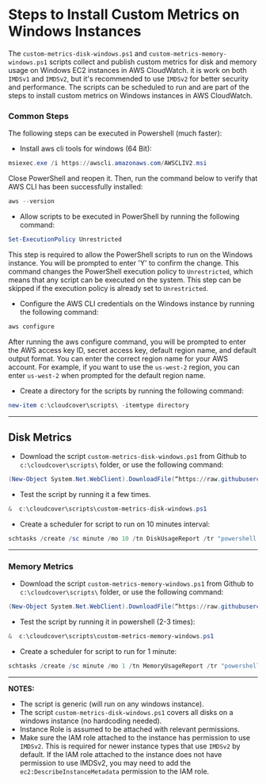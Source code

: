 # Steps to Install Custom Metrics on Windows Instances

The `custom-metrics-disk-windows.ps1` and `custom-metrics-memory-windows.ps1` scripts collect and publish custom metrics for disk and memory usage on Windows EC2 instances in AWS CloudWatch. it is work on both `IMDSv1` and `IMDSv2`, but it's recommended to use `IMDSv2` for better security and performance. The scripts can be scheduled to run and are part of the steps to install custom metrics on Windows instances in AWS CloudWatch.

### Common Steps
The following steps can be executed in Powershell (much faster): 

* Install aws cli tools for windows (64 Bit):
```powershell
msiexec.exe /i https://awscli.amazonaws.com/AWSCLIV2.msi
```

Close PowerShell and reopen it. Then, run the command below to verify that AWS CLI has been successfully installed:

```powershell
aws --version
```

* Allow scripts to be executed in PowerShell by running the following command:

```powershell
Set-ExecutionPolicy Unrestricted
```
This step is required to allow the PowerShell scripts to run on the Windows instance. You will be prompted to enter 'Y' to confirm the change. This command changes the PowerShell execution policy to `Unrestricted`, which means that any script can be executed on the system. This step can be skipped if the execution policy is already set to `Unrestricted`.

* Configure the AWS CLI credentials on the Windows instance by running the following command:
```powershell
aws configure
```
After running the aws configure command, you will be prompted to enter the AWS access key ID, secret access key, default region name, and default output format.
You can enter the correct region name for your AWS account. For example, if you want to use the `us-west-2` region, you can enter `us-west-2` when prompted for the default region name.

* Create a directory for the scripts by running the following command:
```powershell
new-item c:\cloudcover\scripts\ -itemtype directory
```

---
## Disk Metrics
* Download the script `custom-metrics-disk-windows.ps1` from Github to `c:\cloudcover\scripts\` folder, or use the following command:
```powershell
(New-Object System.Net.WebClient).DownloadFile(“https://raw.githubusercontent.com/cldcvr/aws-ec2-custom-metrics-automation-scripts/main/Windows/custom-metrics-disk-windows.ps1”,”c:\cloudcover\scripts\custom-metrics-disk-windows.ps1")
```

* Test the script by running it a few times.
```powershell
&  c:\cloudcover\scripts\custom-metrics-disk-windows.ps1
```

* Create a scheduler for script to run on 10 minutes interval:
```powershell
schtasks /create /sc minute /mo 10 /tn DiskUsageReport /tr "powershell.exe -WindowStyle Hidden -NoLogo -File c:\cloudcover\scripts\custom-metrics-disk-windows.ps1"
```

---
### Memory Metrics
* Download the script `custom-metrics-memory-windows.ps1` from Github to `c:\cloudcover\scripts\` folder, or use the following command:
```powershell
(New-Object System.Net.WebClient).DownloadFile(“https://raw.githubusercontent.com/cldcvr/aws-ec2-custom-metrics-automation-scripts/main/Windows/custom-metrics-memory-windows.ps1”,”c:\cloudcover\scripts\custom-metrics-memory-windows.ps1")
```

* Test the script by running it in powershell (2-3 times):
```powershell
&  c:\cloudcover\scripts\custom-metrics-memory-windows.ps1
```

* Create a scheduler for script to run for 1 minute:
```powershell
schtasks /create /sc minute /mo 1 /tn MemoryUsageReport /tr "powershell.exe -WindowStyle Hidden -NoLogo -File c:\cloudcover\scripts\custom-metrics-memory-windows.ps1"
```

---
**NOTES:**
* The script is generic (will run on any windows instance).
* The script `custom-metrics-disk-windows.ps1` covers all disks on a windows instance (no hardcoding needed).
* Instance Role is assumed to be attached with relevant permissions.
* Make sure the IAM role attached to the instance has permission to use `IMDSv2`. This is required for newer instance types that use `IMDSv2` by default. If the IAM role attached to the instance does not have permission to use IMDSv2, you may need to add the `ec2:DescribeInstanceMetadata` permission to the IAM role.
